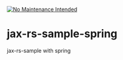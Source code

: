 [![No Maintenance Intended](http://unmaintained.tech/badge.svg)](http://unmaintained.tech/)

# jax-rs-sample-spring
jax-rs-sample with spring
